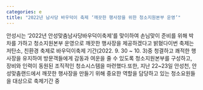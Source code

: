 ```yaml
---
categories: e
title: "2022년 남사당 바우덕이 축제 ‘깨끗한 행사장을 위한 청소지원본부 운영’"
---
```

안성시는 ‘2022년 안성맞춤남사당바우덕이축제’를 맞이하여 손님맞이 준비를 위해 박차를 가하고 청소지원본부 운영으로 깨끗한 행사장을 제공하겠다고 밝혔다이번 축제는 저탄소, 친환경 축제로 바우덕이축제 기간(2022. 9. 30 ~ 10. 3)중 청결하고 쾌적한 행사장을 유지하여 방문객들에게 감동과 여운을 줄 수 있도록 청소지원본부를 구성하고, 장비와 인력이 동원된 조직적인 청소시스템을 마련했다.또한, 지난 22~23일 안성천, 안성맞춤랜드에서 깨끗한 행사장을 만들기 위해 중요한 역할을 담당하고 있는 청소요원들을 대상으로 축제기간 중